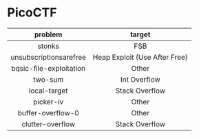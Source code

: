 # PicoCTF

| problem | target|
|   :-:   |  :-:  |
|  stonks |  FSB  |
| unsubscriptionsarefree | Heap Exploit (Use After Free) |
| bqsic-file-exploitation| Other |
| two-sum | Int Overflow |
| local-target| Stack Overflow |
| picker-iv | Other |
| buffer-overflow-0 | Other |
| clutter-overflow | Stack Overflow |

